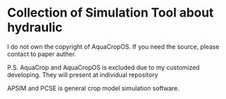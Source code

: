 # Collection of Simulation Tool about hydraulic

I do not own the copyright of AquaCropOS. If you need the source, please contact to paper auther.

P.S. AquaCrop and AquaCropOS is excluded due to my customized developing. They will present at individual repository

APSIM and PCSE is general crop model simulation software.
